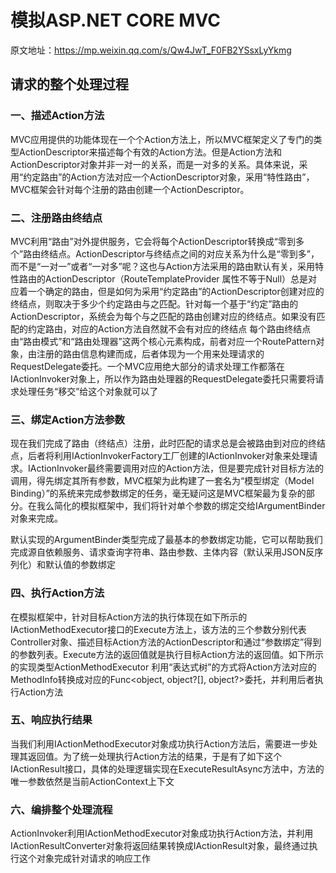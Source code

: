 # 模拟ASP.NET CORE MVC

 原文地址：<https://mp.weixin.qq.com/s/Qw4JwT_F0FB2YSsxLyYkmg>

## 请求的整个处理过程

### 一、描述Action方法

 MVC应用提供的功能体现在一个个Action方法上，所以MVC框架定义了专门的类型ActionDescriptor来描述每个有效的Action方法。但是Action方法和ActionDescriptor对象并非一对一的关系，而是一对多的关系。具体来说，采用“约定路由”的Action方法对应一个ActionDescriptor对象，采用“特性路由”，MVC框架会针对每个注册的路由创建一个ActionDescriptor。

### 二、注册路由终结点

 MVC利用“路由”对外提供服务，它会将每个ActionDescriptor转换成“零到多个”路由终结点。ActionDescriptor与终结点之间的对应关系为什么是“零到多”，而不是“一对一”或者“一对多”呢？这也与Action方法采用的路由默认有关，采用特性路由的ActionDescriptor（RouteTemplateProvider 属性不等于Null）总是对应着一个确定的路由，但是如何为采用“约定路由”的ActionDescriptor创建对应的终结点，则取决于多少个约定路由与之匹配。针对每一个基于“约定”路由的ActionDescriptor，系统会为每个与之匹配的路由创建对应的终结点。如果没有匹配的约定路由，对应的Action方法自然就不会有对应的终结点
 每个路由终结点由“路由模式”和“路由处理器”这两个核心元素构成，前者对应一个RoutePattern对象，由注册的路由信息构建而成，后者体现为一个用来处理请求的RequestDelegate委托。一个MVC应用绝大部分的请求处理工作都落在IActionInvoker对象上，所以作为路由处理器的RequestDelegate委托只需要将请求处理任务“移交”给这个对象就可以了

### 三、绑定Action方法参数

 现在我们完成了路由（终结点）注册，此时匹配的请求总是会被路由到对应的终结点，后者将利用IActionInvokerFactory工厂创建的IActionInvoker对象来处理请求。IActionInvoker最终需要调用对应的Action方法，但是要完成针对目标方法的调用，得先绑定其所有参数，MVC框架为此构建了一套名为“模型绑定（Model Binding）”的系统来完成参数绑定的任务，毫无疑问这是MVC框架最为复杂的部分。在我么简化的模拟框架中，我们将针对单个参数的绑定交给IArgumentBinder对象来完成。

 默认实现的ArgumentBinder类型完成了最基本的参数绑定功能，它可以帮助我们完成源自依赖服务、请求查询字符串、路由参数、主体内容（默认采用JSON反序列化）和默认值的参数绑定

### 四、执行Action方法

 在模拟框架中，针对目标Action方法的执行体现在如下所示的IActionMethodExecutor接口的Execute方法上，该方法的三个参数分别代表Controller对象、描述目标Action方法的ActionDescriptor和通过“参数绑定”得到的参数列表。Execute方法的返回值就是执行目标Action方法的返回值。如下所示的实现类型ActionMethodExecutor 利用“表达式树”的方式将Action方法对应的MethodInfo转换成对应的Func<object, object?[], object?>委托，并利用后者执行Action方法

### 五、响应执行结果

 当我们利用IActionMethodExecutor对象成功执行Action方法后，需要进一步处理其返回值。为了统一处理执行Action方法的结果，于是有了如下这个IActionResult接口，具体的处理逻辑实现在ExecuteResultAsync方法中，方法的唯一参数依然是当前ActionContext上下文

### 六、编排整个处理流程

 ActionInvoker利用IActionMethodExecutor对象成功执行Action方法，并利用IActionResultConverter对象将返回结果转换成IActionResult对象，最终通过执行这个对象完成针对请求的响应工作

